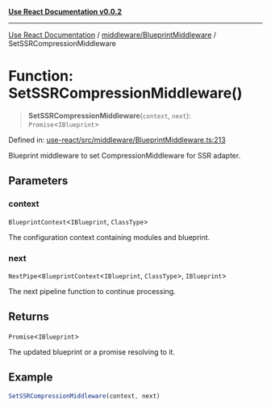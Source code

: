 [**Use React Documentation v0.0.2**](../../../README.md)

***

[Use React Documentation](../../../modules.md) / [middleware/BlueprintMiddleware](../README.md) / SetSSRCompressionMiddleware

# Function: SetSSRCompressionMiddleware()

> **SetSSRCompressionMiddleware**(`context`, `next`): `Promise`\<`IBlueprint`\>

Defined in: [use-react/src/middleware/BlueprintMiddleware.ts:213](https://github.com/stonemjs/use-react/blob/0635de04acc6b3a5c28dcf07d1e12a39a8b5e0b9/src/middleware/BlueprintMiddleware.ts#L213)

Blueprint middleware to set CompressionMiddleware for SSR adapter.

## Parameters

### context

`BlueprintContext`\<`IBlueprint`, `ClassType`\>

The configuration context containing modules and blueprint.

### next

`NextPipe`\<`BlueprintContext`\<`IBlueprint`, `ClassType`\>, `IBlueprint`\>

The next pipeline function to continue processing.

## Returns

`Promise`\<`IBlueprint`\>

The updated blueprint or a promise resolving to it.

## Example

```typescript
SetSSRCompressionMiddleware(context, next)
```
